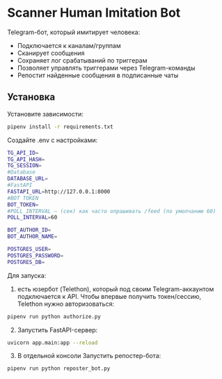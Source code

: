 # Scanner Human Imitation Bot

Telegram-бот, который имитирует человека:
- Подключается к каналам/группам
- Сканирует сообщения
- Сохраняет лог срабатываний по триггерам
- Позволяет управлять триггерами через Telegram-команды
- Репостит найденные сообщения в подписанные чаты

## Установка

Установите зависимости:
```bash
pipenv install -r requirements.txt
```

Создайте .env с настройками:

```bash
TG_API_ID=
TG_API_HASH=
TG_SESSION=
#Database
DATABASE_URL=
#FastAPI
FASTAPI_URL=http://127.0.0.1:8000
#BOT TOKEN
BOT_TOKEN=
#POLL_INTERVAL — (сек) как часто опрашивать /feed (по умолчанию 60)
POLL_INTERVAL=60

BOT_AUTHOR_ID=
BOT_AUTHOR_NAME=

POSTGRES_USER=
POSTGRES_PASSWORD=
POSTGRES_DB=
```

Для запуска:

1. есть юзербот (Telethon), который под своим Telegram-аккаунтом подключается к API. Чтобы впервые получить токен/сессию, Telethon нужно авторизоваться:
```bash
pipenv run python authorize.py
```
2. Запустить FastAPI-сервер:
```bash
uvicorn app.main:app --reload
```
3. В отдельной консоли Запустить репостер-бота:
```bash
pipenv run python reposter_bot.py
```
